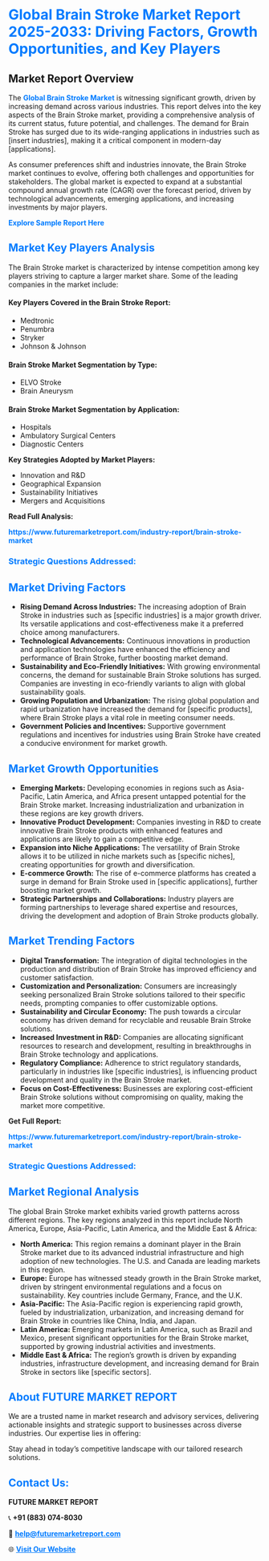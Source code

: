 <h1 style="color: #007BFF;">Global Brain Stroke Market Report 2025-2033: Driving Factors, Growth Opportunities, and Key Players</h1>

<section id="overview">
<h2>Market Report Overview</h2>
<p>The <a href="https://www.futuremarketreport.com/industry-report/brain-stroke-market" style="color: #007BFF; text-decoration: none;"><strong>Global Brain Stroke Market</strong></a> is witnessing significant growth, driven by increasing demand across various industries. This report delves into the key aspects of the Brain Stroke market, providing a comprehensive analysis of its current status, future potential, and challenges. The demand for Brain Stroke has surged due to its wide-ranging applications in industries such as [insert industries], making it a critical component in modern-day [applications].</p>
<p>As consumer preferences shift and industries innovate, the Brain Stroke market continues to evolve, offering both challenges and opportunities for stakeholders. The global market is expected to expand at a substantial compound annual growth rate (CAGR) over the forecast period, driven by technological advancements, emerging applications, and increasing investments by major players.</p>
</section>

<section id="overview">
<p><a href="https://www.futuremarketreport.com/request-sample/reportId=82822" style="color: #007BFF; text-decoration: none;"><strong>Explore Sample Report Here</strong></a></p>
</section>

<section id="key-players">
<h2 style="color: #007BFF;">Market Key Players Analysis</h2>
<p>The Brain Stroke market is characterized by intense competition among key players striving to capture a larger market share. Some of the leading companies in the market include:</p>
<h4>Key Players Covered in the Brain Stroke Report:</h4>
<ul><li>Medtronic</li><li>Penumbra</li><li>Stryker</li><li>Johnson &amp; Johnson</li></ul>
<h4>Brain Stroke Market Segmentation by Type:</h4>
<ul><li>ELVO Stroke</li><li>Brain Aneurysm</li></ul>

<h4>Brain Stroke Market Segmentation by Application:</h4>
<ul><li>Hospitals</li><li>Ambulatory Surgical Centers</li><li>Diagnostic Centers</li></ul>
<p><strong>Key Strategies Adopted by Market Players:</strong></p>
<ul>
<li>Innovation and R&D</li>
<li>Geographical Expansion</li>
<li>Sustainability Initiatives</li>
<li>Mergers and Acquisitions</li>
</ul>
</section>

<section>
<p><strong>Read Full Analysis: </strong></p><a href="https://www.futuremarketreport.com/industry-report/brain-stroke-market" style="color: #007BFF; text-decoration: none;"><strong>https://www.futuremarketreport.com/industry-report/brain-stroke-market</strong></a>
<h3 style="color: #007BFF;">Strategic Questions Addressed:</h3>
</section>

<section id="driving-factors">
<h2 style="color: #007BFF;">Market Driving Factors</h2>
<ul>
<li><strong>Rising Demand Across Industries:</strong> The increasing adoption of Brain Stroke in industries such as [specific industries] is a major growth driver. Its versatile applications and cost-effectiveness make it a preferred choice among manufacturers.</li>
<li><strong>Technological Advancements:</strong> Continuous innovations in production and application technologies have enhanced the efficiency and performance of Brain Stroke, further boosting market demand.</li>
<li><strong>Sustainability and Eco-Friendly Initiatives:</strong> With growing environmental concerns, the demand for sustainable Brain Stroke solutions has surged. Companies are investing in eco-friendly variants to align with global sustainability goals.</li>
<li><strong>Growing Population and Urbanization:</strong> The rising global population and rapid urbanization have increased the demand for [specific products], where Brain Stroke plays a vital role in meeting consumer needs.</li>
<li><strong>Government Policies and Incentives:</strong> Supportive government regulations and incentives for industries using Brain Stroke have created a conducive environment for market growth.</li>
</ul>
</section>

<section id="growth-opportunities">
<h2 style="color: #007BFF;">Market Growth Opportunities</h2>
<ul>
<li><strong>Emerging Markets:</strong> Developing economies in regions such as Asia-Pacific, Latin America, and Africa present untapped potential for the Brain Stroke market. Increasing industrialization and urbanization in these regions are key growth drivers.</li>
<li><strong>Innovative Product Development:</strong> Companies investing in R&D to create innovative Brain Stroke products with enhanced features and applications are likely to gain a competitive edge.</li>
<li><strong>Expansion into Niche Applications:</strong> The versatility of Brain Stroke allows it to be utilized in niche markets such as [specific niches], creating opportunities for growth and diversification.</li>
<li><strong>E-commerce Growth:</strong> The rise of e-commerce platforms has created a surge in demand for Brain Stroke used in [specific applications], further boosting market growth.</li>
<li><strong>Strategic Partnerships and Collaborations:</strong> Industry players are forming partnerships to leverage shared expertise and resources, driving the development and adoption of Brain Stroke products globally.</li>
</ul>
</section>

<section id="trending-factors">
<h2 style="color: #007BFF;">Market Trending Factors</h2>
<ul>
<li><strong>Digital Transformation:</strong> The integration of digital technologies in the production and distribution of Brain Stroke has improved efficiency and customer satisfaction.</li>
<li><strong>Customization and Personalization:</strong> Consumers are increasingly seeking personalized Brain Stroke solutions tailored to their specific needs, prompting companies to offer customizable options.</li>
<li><strong>Sustainability and Circular Economy:</strong> The push towards a circular economy has driven demand for recyclable and reusable Brain Stroke solutions.</li>
<li><strong>Increased Investment in R&D:</strong> Companies are allocating significant resources to research and development, resulting in breakthroughs in Brain Stroke technology and applications.</li>
<li><strong>Regulatory Compliance:</strong> Adherence to strict regulatory standards, particularly in industries like [specific industries], is influencing product development and quality in the Brain Stroke market.</li>
<li><strong>Focus on Cost-Effectiveness:</strong> Businesses are exploring cost-efficient Brain Stroke solutions without compromising on quality, making the market more competitive.</li>
</ul>
</section>

<section>
<p><strong>Get Full Report: </strong></p><a href="https://www.futuremarketreport.com/industry-report/brain-stroke-market" style="color: #007BFF; text-decoration: none;"><strong>https://www.futuremarketreport.com/industry-report/brain-stroke-market</strong></a>
<h3 style="color: #007BFF;">Strategic Questions Addressed:</h3>
</section>


<section id="regional-analysis">
<h2 style="color: #007BFF;">Market Regional Analysis</h2>
<p>The global Brain Stroke market exhibits varied growth patterns across different regions. The key regions analyzed in this report include North America, Europe, Asia-Pacific, Latin America, and the Middle East & Africa:</p>
<ul>
<li><strong>North America:</strong> This region remains a dominant player in the Brain Stroke market due to its advanced industrial infrastructure and high adoption of new technologies. The U.S. and Canada are leading markets in this region.</li>
<li><strong>Europe:</strong> Europe has witnessed steady growth in the Brain Stroke market, driven by stringent environmental regulations and a focus on sustainability. Key countries include Germany, France, and the U.K.</li>
<li><strong>Asia-Pacific:</strong> The Asia-Pacific region is experiencing rapid growth, fueled by industrialization, urbanization, and increasing demand for Brain Stroke in countries like China, India, and Japan.</li>
<li><strong>Latin America:</strong> Emerging markets in Latin America, such as Brazil and Mexico, present significant opportunities for the Brain Stroke market, supported by growing industrial activities and investments.</li>
<li><strong>Middle East & Africa:</strong> The region’s growth is driven by expanding industries, infrastructure development, and increasing demand for Brain Stroke in sectors like [specific sectors].</li>
</ul>
</section>

<footer>
<h2 style="color: #007BFF;">About FUTURE MARKET REPORT</h2>
<p>We are a trusted name in market research and advisory services, delivering actionable insights and strategic support to businesses across diverse industries. Our expertise lies in offering:</p>

<p>Stay ahead in today’s competitive landscape with our tailored research solutions.</p>

<h2 style="color: #007BFF;">Contact Us:</h2>
<p><strong>FUTURE MARKET REPORT</strong></p>
<p>📞 <strong>+91 (883) 074-8030</strong></p>
<p>📧 <strong><a href="mailto:help@futuremarketreport.com" style="color: #007BFF;">help@futuremarketreport.com</a></strong></p>
<p>🌐 <strong><a href="https://www.futuremarketreport.com/" style="color: #007BFF;">Visit Our Website</a></strong></p>
</footer>